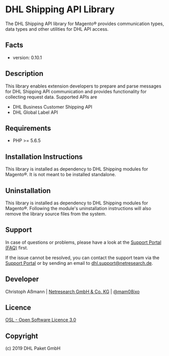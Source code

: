 DHL Shipping API Library
========================

The DHL Shipping API library for Magento® provides communication types, data
types and other utilities for DHL API access.

Facts
-----
* version: 0.10.1

Description
-----------
This library enables extension developers to prepare and parse messages for
DHL Shipping API communication and provides functionality for collecting request
data. Supported APIs are
* DHL Business Customer Shipping API
* DHL Global Label API

Requirements
------------
* PHP >= 5.6.5

Installation Instructions
-------------------------
This library is installed as dependency to DHL Shipping modules for Magento®.
It is not meant to be installed standalone.

Uninstallation
--------------
This library is installed as dependency to DHL Shipping modules for Magento®.
Following the module's uninstallation instructions will also remove the library
source files from the system.

Support
-------
In case of questions or problems, please have a look at the
[Support Portal (FAQ)](http://dhl.support.netresearch.de/) first.

If the issue cannot be resolved, you can contact the support team via the
[Support Portal](http://dhl.support.netresearch.de/) or by sending an email
to <dhl.support@netresearch.de>.

Developer
---------
Christoph Aßmann | [Netresearch GmbH & Co. KG](http://www.netresearch.de/) | [@mam08ixo](https://twitter.com/mam08ixo)

Licence
-------
[OSL - Open Software Licence 3.0](http://opensource.org/licenses/osl-3.0.php)

Copyright
---------
(c) 2019 DHL Paket GmbH

